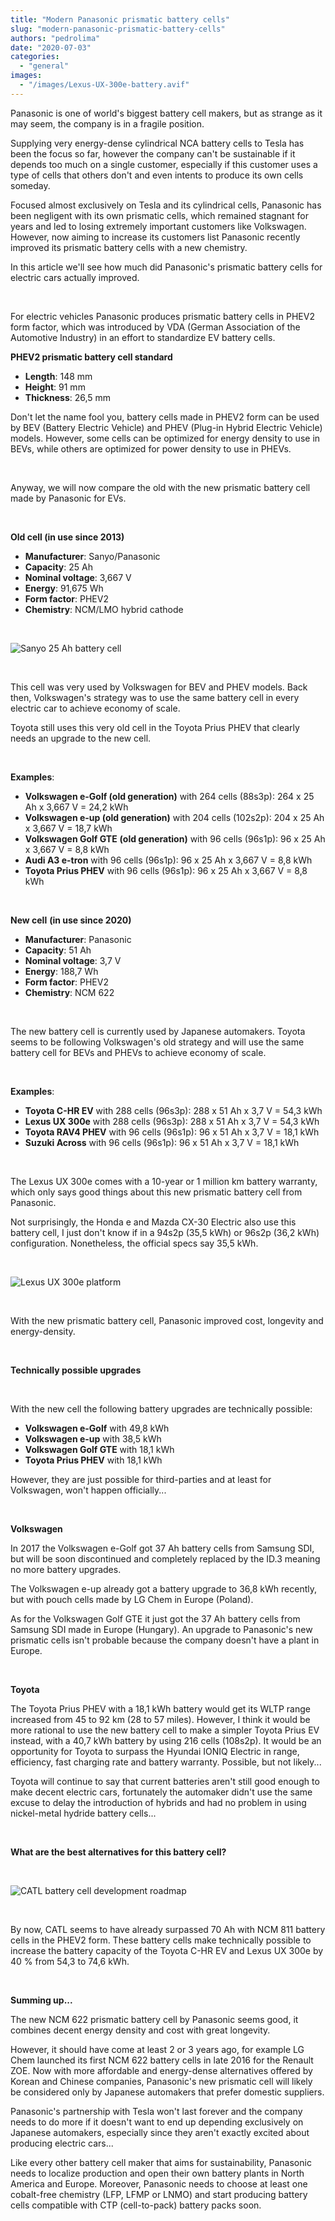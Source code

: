 ```yaml
---
title: "Modern Panasonic prismatic battery cells"
slug: "modern-panasonic-prismatic-battery-cells"
authors: "pedrolima"
date: "2020-07-03"
categories: 
  - "general"
images: 
  - "/images/Lexus-UX-300e-battery.avif"
---
```


Panasonic is one of world's biggest battery cell makers, but as strange as it may seem, the company is in a fragile position.

Supplying very energy-dense cylindrical NCA battery cells to Tesla has been the focus so far, however the company can't be sustainable if it depends too much on a single customer, especially if this customer uses a type of cells that others don't and even intents to produce its own cells someday.

Focused almost exclusively on Tesla and its cylindrical cells, Panasonic has been negligent with its own prismatic cells, which remained stagnant for years and led to losing extremely important customers like Volkswagen. However, now aiming to increase its customers list Panasonic recently improved its prismatic battery cells with a new chemistry.

In this article we'll see how much did Panasonic's prismatic battery cells for electric cars actually improved.

 

For electric vehicles Panasonic produces prismatic battery cells in PHEV2 form factor, which was introduced by VDA (German Association of the Automotive Industry) in an effort to standardize EV battery cells.

**PHEV2 prismatic battery cell standard**

- **Length**: 148 mm
- **Height**: 91 mm
- **Thickness**: 26,5 mm

Don't let the name fool you, battery cells made in PHEV2 form can be used by BEV (Battery Electric Vehicle) and PHEV (Plug-in Hybrid Electric Vehicle) models. However, some cells can be optimized for energy density to use in BEVs, while others are optimized for power density to use in PHEVs.

 

Anyway, we will now compare the old with the new prismatic battery cell made by Panasonic for EVs.

 

**Old cell (in use since 2013)**

- **Manufacturer**: Sanyo/Panasonic
- **Capacity**: 25 Ah
- **Nominal voltage**: 3,667 V
- **Energy**: 91,675 Wh
- **Form factor**: PHEV2
- **Chemistry**: NCM/LMO hybrid cathode

 

![Sanyo 25 Ah battery cell](images/sanyo-25-ah-battery-cell.avif)

 

This cell was very used by Volkswagen for BEV and PHEV models. Back then, Volkswagen's strategy was to use the same battery cell in every electric car to achieve economy of scale.

Toyota still uses this very old cell in the Toyota Prius PHEV that clearly needs an upgrade to the new cell.

 

**Examples**:

- **Volkswagen e-Golf (old generation)** with 264 cells (88s3p): 264 x 25 Ah x 3,667 V = 24,2 kWh
- **Volkswagen e-up (old generation)** with 204 cells (102s2p): 204 x 25 Ah x 3,667 V = 18,7 kWh
- **Volkswagen Golf GTE** **(old generation)** with 96 cells (96s1p): 96 x 25 Ah x 3,667 V = 8,8 kWh
- **Audi A3 e-tron** with 96 cells (96s1p): 96 x 25 Ah x 3,667 V = 8,8 kWh
- **Toyota Prius PHEV** with 96 cells (96s1p): 96 x 25 Ah x 3,667 V = 8,8 kWh

 

**New cell** **(in use since 2020)**

- **Manufacturer**: Panasonic
- **Capacity**: 51 Ah
- **Nominal voltage**: 3,7 V
- **Energy**: 188,7 Wh
- **Form factor**: PHEV2
- **Chemistry**: NCM 622

 

The new battery cell is currently used by Japanese automakers. Toyota seems to be following Volkswagen's old strategy and will use the same battery cell for BEVs and PHEVs to achieve economy of scale.

 

**Examples**:

- **Toyota C-HR EV** with 288 cells (96s3p): 288 x 51 Ah x 3,7 V = 54,3 kWh
- **Lexus UX 300e** with 288 cells (96s3p): 288 x 51 Ah x 3,7 V = 54,3 kWh
- **Toyota RAV4 PHEV** with 96 cells (96s1p): 96 x 51 Ah x 3,7 V = 18,1 kWh
- **Suzuki Across** with 96 cells (96s1p): 96 x 51 Ah x 3,7 V = 18,1 kWh

 

The Lexus UX 300e comes with a 10-year or 1 million km battery warranty, which only says good things about this new prismatic battery cell from Panasonic.

Not surprisingly, the Honda e and Mazda CX-30 Electric also use this battery cell, I just don't know if in a 94s2p (35,5 kWh) or 96s2p (36,2 kWh) configuration. Nonetheless, the official specs say 35,5 kWh.

 

![Lexus UX 300e platform](images/Lexus-UX-300e-platform.avif)

 

With the new prismatic battery cell, Panasonic improved cost, longevity and energy-density.

 

**Technically possible upgrades**

 

With the new cell the following battery upgrades are technically possible:

- **Volkswagen e-Golf** with 49,8 kWh
- **Volkswagen e-up** with 38,5 kWh
- **Volkswagen Golf GTE** with 18,1 kWh
- **Toyota Prius PHEV** with 18,1 kWh

However, they are just possible for third-parties and at least for Volkswagen, won't happen officially...

 

**Volkswagen**

In 2017 the Volkswagen e-Golf got 37 Ah battery cells from Samsung SDI, but will be soon discontinued and completely replaced by the ID.3 meaning no more battery upgrades.

The Volkswagen e-up already got a battery upgrade to 36,8 kWh recently, but with pouch cells made by LG Chem in Europe (Poland).

As for the Volkswagen Golf GTE it just got the 37 Ah battery cells from Samsung SDI made in Europe (Hungary). An upgrade to Panasonic's new prismatic cells isn't probable because the company doesn't have a plant in Europe.

 

**Toyota**

The Toyota Prius PHEV with a 18,1 kWh battery would get its WLTP range increased from 45 to 92 km (28 to 57 miles). However, I think it would be more rational to use the new battery cell to make a simpler Toyota Prius EV instead, with a 40,7 kWh battery by using 216 cells (108s2p). It would be an opportunity for Toyota to surpass the Hyundai IONIQ Electric in range, efficiency, fast charging rate and battery warranty. Possible, but not likely...

Toyota will continue to say that current batteries aren't still good enough to make decent electric cars, fortunately the automaker didn't use the same excuse to delay the introduction of hybrids and had no problem in using nickel-metal hydride battery cells...

 

**What are the best alternatives for this battery cell?**

 

![CATL battery cell development roadmap](images/catl-battery-cell-development-roadmap.avif)

 

By now, CATL seems to have already surpassed 70 Ah with NCM 811 battery cells in the PHEV2 form. These battery cells make technically possible to increase the battery capacity of the Toyota C-HR EV and Lexus UX 300e by 40 % from 54,3 to 74,6 kWh.

 

**Summing up...**

The new NCM 622 prismatic battery cell by Panasonic seems good, it combines decent energy density and cost with great longevity.

However, it should have come at least 2 or 3 years ago, for example LG Chem launched its first NCM 622 battery cells in late 2016 for the Renault ZOE. Now with more affordable and energy-dense alternatives offered by Korean and Chinese companies, Panasonic's new prismatic cell will likely be considered only by Japanese automakers that prefer domestic suppliers.

Panasonic's partnership with Tesla won't last forever and the company needs to do more if it doesn't want to end up depending exclusively on Japanese automakers, especially since they aren't exactly excited about producing electric cars...

Like every other battery cell maker that aims for sustainability, Panasonic needs to localize production and open their own battery plants in North America and Europe. Moreover, Panasonic needs to choose at least one cobalt-free chemistry (LFP, LFMP or LNMO) and start producing battery cells compatible with CTP (cell-to-pack) battery packs soon.
